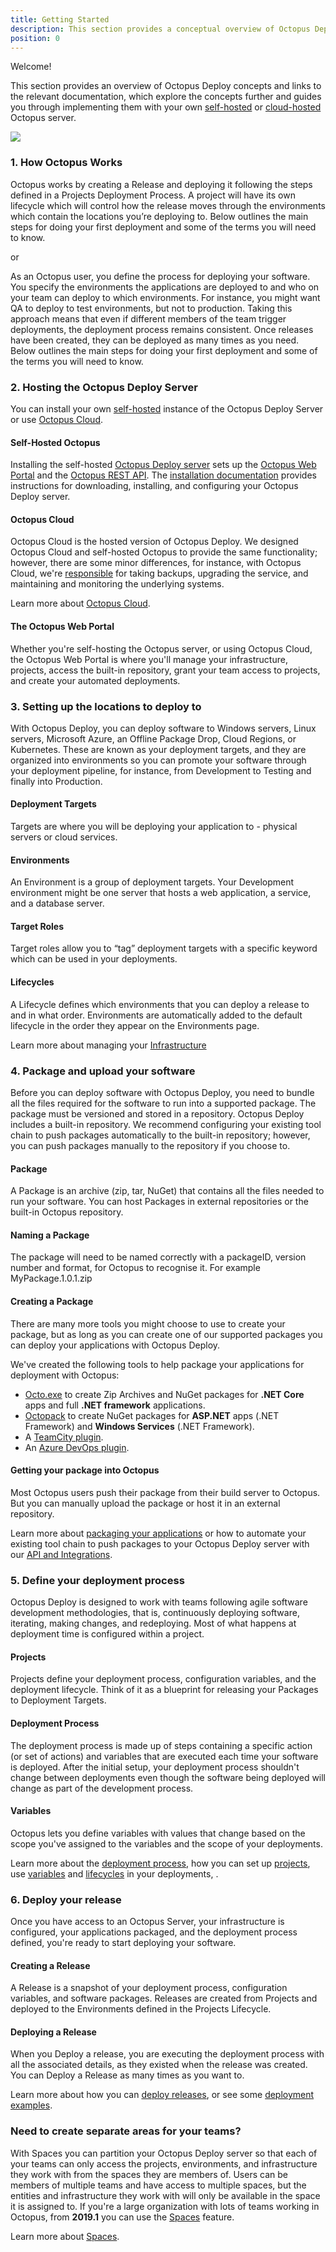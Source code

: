 ```yaml
---
title: Getting Started
description: This section provides a conceptual overview of Octopus Deploy, and links to documentation that guides you through your own self-hosted or cloud-hosted Octopus server.
position: 0
---
```


Welcome!

This section provides an overview of Octopus Deploy concepts and links to the relevant documentation, which explore the concepts further and guides you through implementing them with your own [self-hosted](/docs/getting-started.md#self-hosted-octopus) or [cloud-hosted](/docs/getting-started.md#octopus-cloud) Octopus server.

![](/docs/TBC-gettingstartedvideos.png)

### 1. How Octopus Works

Octopus works by creating a Release and deploying it following the steps defined in a Projects Deployment Process. A project will have its own lifecycle which will control how the release moves through the environments which contain the locations you’re deploying to. Below outlines the main steps for doing your first deployment and some of the terms you will need to know.

or

As an Octopus user, you define the process for deploying your software. You specify the environments the applications are deployed to and who on your team can deploy to which environments. For instance, you might want QA to deploy to test environments, but not to production. Taking this approach means that even if different members of the team trigger deployments, the deployment process remains consistent. Once releases have been created, they can be deployed as many times as you need. Below outlines the main steps for doing your first deployment and some of the terms you will need to know.

### 2. Hosting the Octopus Deploy Server

You can install your own [self-hosted](/docs/getting-started.md#self-hosted-octopus) instance of the Octopus Deploy Server or use [Octopus Cloud](/docs/getting-started.md#octopus-cloud).

#### Self-Hosted Octopus

Installing the self-hosted [Octopus Deploy server](/docs/installation/index.md) sets up the [Octopus Web Portal](/docs/getting-started.md#the-octopus-web-portal) and the [Octopus REST API](/docs/api-and-integration/api/index.md). The [installation documentation](/docs/installation/index.md) provides instructions for downloading, installing, and configuring your Octopus Deploy server.

#### Octopus Cloud

Octopus Cloud is the hosted version of Octopus Deploy. We designed Octopus Cloud and self-hosted Octopus to provide the same functionality; however, there are some minor differences, for instance, with Octopus Cloud, we're [responsible](/docs/administration/security/index.md#responsibility) for taking backups, upgrading the service, and maintaining and monitoring the underlying systems.

Learn more about [Octopus Cloud](/docs/octopus-cloud/index.md).

#### The Octopus Web Portal

Whether you're self-hosting the Octopus server, or using Octopus Cloud, the Octopus Web Portal is where you'll manage your infrastructure, projects, access the built-in repository, grant your team access to projects, and create your automated deployments.

### 3. Setting up the locations to deploy to

With Octopus Deploy, you can deploy software to Windows servers, Linux servers, Microsoft Azure, an Offline Package Drop, Cloud Regions, or Kubernetes. These are known as your deployment targets, and they are organized into environments so you can promote your software through your deployment pipeline, for instance, from Development to Testing and finally into Production.

#### Deployment Targets

Targets are where you will be deploying your application to -  physical servers or cloud services.

#### Environments

An Environment is a group of deployment targets. Your Development environment might be one server that hosts a web application, a service, and a database server.

#### Target Roles

Target roles allow you to “tag” deployment targets with a specific keyword which can be used in your deployments.

#### Lifecycles

A Lifecycle defines which environments that you can deploy a release to and in what order. Environments are automatically added to the default lifecycle in the order they appear on the Environments page.

Learn more about managing your [Infrastructure](/docs/infrastructure)

### 4. Package and upload your software

Before you can deploy software with Octopus Deploy, you need to bundle all the files required for the software to run into a supported package. The package must be versioned and stored in a repository. Octopus Deploy includes a built-in repository. We recommend configuring your existing tool chain to push packages automatically to the built-in repository; however, you can push packages manually to the repository if you choose to.

#### Package

A Package is an archive (zip, tar, NuGet) that contains all the files needed to run your software. You can host Packages in external repositories or the built-in Octopus repository.

#### Naming a Package

The package will need to be named correctly with a packageID, version number and format, for Octopus to recognise it. For example MyPackage.1.0.1.zip

#### Creating a Package

There are many more tools you might choose to use to create your package, but as long as you can create one of our supported packages you can deploy your applications with Octopus Deploy.

We've created the following tools to help package your applications for deployment with Octopus:

 - [Octo.exe](/docs/packaging-applications/octo.exe.md) to create Zip Archives and NuGet packages for **.NET Core** apps and full **.NET framework** applications.
 - [Octopack](/docs/packaging-applications/octopack/index.md) to create NuGet packages for **ASP.NET** apps (.NET Framework) and **Windows Services** (.NET Framework).
 - A [TeamCity plugin](/docs/api-and-integration/teamcity.md).
 - An [Azure DevOps plugin](/docs/api-and-integration/tfs-azure-devops/using-octopus-extension/index.md).

#### Getting your package into Octopus

Most Octopus users push their package from their build server to Octopus. But you can manually upload the package or host it in an external repository.

Learn more about [packaging your applications](/docs/packaging-applications/index.md) or how to automate your existing tool chain to push packages to your Octopus Deploy server with our [API and Integrations](/docs/api-and-integration/index.md).

### 5. Define your deployment process

Octopus Deploy is designed to work with teams following agile software development methodologies, that is, continuously deploying software, iterating, making changes, and redeploying. Most of what happens at deployment time is configured within a project.

#### Projects

Projects define your deployment process, configuration variables, and the deployment lifecycle. Think of it as a blueprint for releasing your Packages to Deployment Targets.

#### Deployment Process

The deployment process is made up of steps containing a specific action (or set of actions) and variables that are executed each time your software is deployed. After the initial setup, your deployment process shouldn't change between deployments even though the software being deployed will change as part of the development process.

#### Variables

Octopus lets you define variables with values that change based on the scope you've assigned to the variables and the scope of your deployments.

Learn more about the [deployment process](/docs/deployment-process/index.md), how you can set up [projects](/docs/deployment-process/projects/index.md), use [variables](/docs/deployment-process/variables/index.md) and [lifecycles](/docs/deployment-process/lifecycles/index.md) in your deployments, .

### 6. Deploy your release

Once you have access to an Octopus Server, your infrastructure is configured, your applications packaged, and the deployment process defined, you're ready to start deploying your software.

#### Creating a Release

A Release is a snapshot of your deployment process, configuration variables, and software packages. Releases are created from Projects and deployed to the Environments defined in the Projects Lifecycle.

#### Deploying a Release

When you Deploy a release, you are executing the deployment process with all the associated details, as they existed when the release was created. You can Deploy a Release as many times as you want to.

Learn more about how you can [deploy releases](/docs/deployment-process/releases/index.md), or see some [deployment examples](/docs/deployment-examples/index.md).



### Need to create separate areas for your teams?

With Spaces you can partition your Octopus Deploy server so that each of your teams can only access the projects, environments, and infrastructure they work with from the spaces they are members of.
Users can be members of multiple teams and have access to multiple spaces, but the entities and infrastructure they work with will only be available in the space it is assigned to.
If you're a large organization with lots of teams working in Octopus, from **2019.1** you can use the [Spaces](/docs/administration/spaces/index.md) feature.

Learn more about [Spaces](/docs/administration/spaces/index.md).
